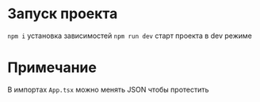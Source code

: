 # Запуск проекта

`npm i` установка зависимостей
`npm run dev` старт проекта в dev режиме

# Примечание
В импортах `App.tsx` можно менять JSON чтобы протестить
